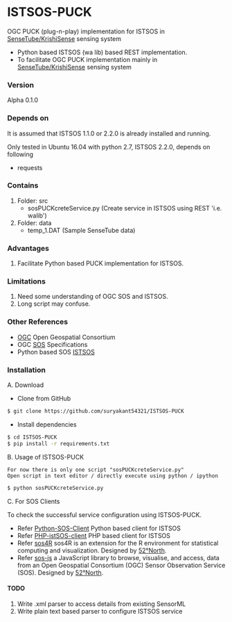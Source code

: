 # ISTSOS-PUCK
OGC PUCK (plug-n-play) implementation for ISTSOS in [SenseTube/KrishiSense] sensing system

- Python based ISTSOS (wa lib) based REST implementation.
- To facilitate OGC PUCK implementation mainly in [SenseTube/KrishiSense] sensing system

### Version
Alpha 0.1.0


### Depends on

It is assumed that ISTSOS 1.1.0 or 2.2.0 is already installed and running.

Only tested in Ubuntu 16.04 with python 2.7, ISTSOS 2.2.0, depends on following

- requests

### Contains

1. Folder: src
	- sosPUCKcreteService.py (Create service in ISTSOS using REST 'i.e. walib')
2. Folder: data
	- temp_1.DAT (Sample SenseTube data)

### Advantages

1. Facilitate Python based PUCK implementation for ISTSOS.

### Limitations

1. Need some understanding of OGC SOS and ISTSOS.
2. Long script may confuse.

### Other References

- [OGC] Open Geospatial Consortium
- OGC [SOS] Specifications
- Python based SOS [ISTSOS]
	
### Installation

A. Download

- Clone from GitHub

```sh
$ git clone https://github.com/suryakant54321/ISTSOS-PUCK 
```

- Install dependencies 

```sh
$ cd ISTSOS-PUCK
$ pip install -r requirements.txt 
```

B. Usage of ISTSOS-PUCK

	For now there is only one script "sosPUCKcreteService.py"
	Open script in text editor / directly execute using python / ipython

```sh
$ python sosPUCKcreteService.py
```

C. For SOS Clients 

To check the successful service configuration using ISTSOS-PUCK.

- Refer [Python-SOS-Client] Python based client for ISTSOS 
- Refer [PHP-istSOS-client] PHP based client for ISTSOS
- Refer [sos4R] sos4R is an extension for the R environment for statistical computing and visualization. Designed by [52°North].
- Refer [sos-js] a JavaScript library to browse, visualise, and access, data from an Open Geospatial Consortium (OGC) Sensor Observation Service (SOS). Designed by [52°North].


#### TODO

1. Write .xml parser to access details from existing SensorML
2. Write plain text based parser to configure ISTSOS service



[ISTSOS]: <http://istsos.org/>
[ISTSOS-Demo]: <http://istsos.org/istsos/demo?request=getCapabilities&section=contents&service=SOS>
[NDBC]: <http://sdf.ndbc.noaa.gov/sos/>
[NDBC-SOS]: <http://sdf.ndbc.noaa.gov/sos/server.php?request=GetCapabilities&service=SOS>
[OGC]: <http://www.opengeospatial.org/>
[SOS]: <http://www.opengeospatial.org/standards/sos>
[PHP-istSOS-client]: <https://github.com/suryakant54321/php_istSOS_client>
[sos4R]: <https://github.com/52North/sos4R>
[sos-js]: <https://github.com/52North/sos-js>
[52°North]: <http://52north.org/>
[Sphinix]: <http://www.sphinx-doc.org/en/stable/>
[Telegram Bot Platform]: <https://telegram.org/blog/bot-revolution>
[Telegram-Bot-Scripts]: <https://github.com/suryakant54321/Telegram-Bot-Scripts>
[python-telegram-bot]: <https://github.com/python-telegram-bot/python-telegram-bot>
[IWC project]: <http://itra.medialabasia.in/?p=623>
[Python-SOS-Client]: <https://github.com/suryakant54321/Python-SOS-Client>
[SenseTube/KrishiSense]: <http://ieeexplore.ieee.org/stamp/stamp.jsp?tp=&arnumber=6947385&isnumber=6946328>
